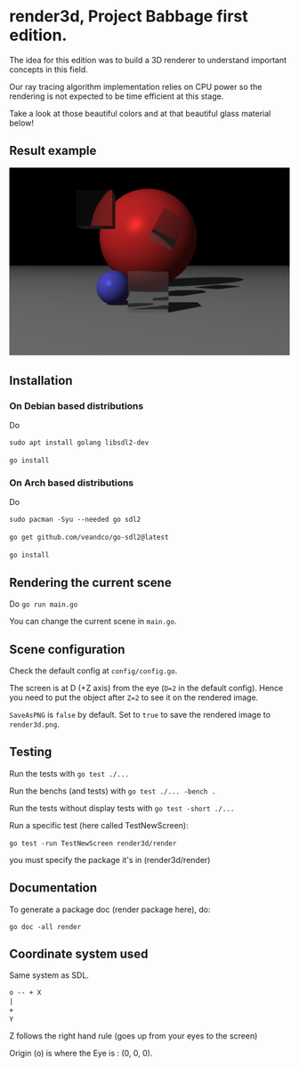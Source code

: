 # render3d, Project Babbage first edition.

The idea for this edition was to build a 3D renderer to understand important concepts in this field.

Our ray tracing algorithm implementation relies on CPU power so the rendering is not expected to be time efficient at this stage.

Take a look at those beautiful colors and at that beautiful glass material below!

## Result example

![img](assets/img/FinalScene.png)

## Installation

### On Debian based distributions

Do
```
sudo apt install golang libsdl2-dev

go install
```

### On Arch based distributions

Do
```
sudo pacman -Syu --needed go sdl2

go get github.com/veandco/go-sdl2@latest

go install
```

## Rendering the current scene

Do `go run main.go`

You can change the current scene in `main.go`.

## Scene configuration

Check the default config at `config/config.go`.

The screen is at D (+Z axis) from the eye (`D=2` in the default config).
Hence you need to put the object after `Z=2` to see it on the rendered image.

`SaveAsPNG` is `false` by default. Set to `true` to save the rendered image to `render3d.png`.

## Testing

Run the tests with `go test ./...`

Run the benchs (and tests) with `go test ./... -bench .`

Run the tests without display tests with `go test -short ./...`

Run a specific test (here called TestNewScreen):

`go test -run TestNewScreen render3d/render`

you must specify the package it's in (render3d/render)

## Documentation

To generate a package doc (render package here), do:
```
go doc -all render
```

## Coordinate system used

Same system as SDL.

    o -- + X
    |
    +
    Y

Z follows the right hand rule (goes up from your eyes to the screen)

Origin (o) is where the Eye is : (0, 0, 0).

